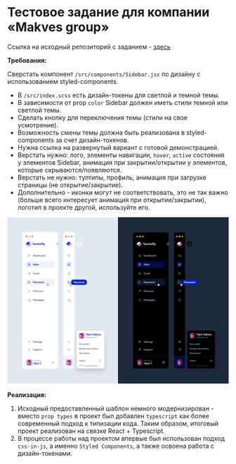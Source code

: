 # Тестовое задание для компании «Makves group»

Ссылка на исходный репозиторий с заданием - [здесь](https://github.com/Alaladdin/frontend-html-task)

**Требования:**

Сверстать компонент `/src/components/Sidebar.jsx` по дизайну c использованием styled-components.

- В `/src/index.scss` есть дизайн-токены для светлой и темной темы.
- В зависимости от prop `color` Sidebar должен иметь стили темной или светлой темы.
- Сделать кнопку для переключения темы (стили на свое усмотрение).
- Возможность смены темы должна быть реализована в styled-components за счет дизайн-токенов.
- Нужна ссылка на развернутый вариант с готовой демонстрацией.
- Верстать нужно: лого, элементы навигации, `hover`, `active` состояния у элементов Sidebar, анимация при закрытии/открытии у элементов, которые скрываются/появляются.
- Верстать не нужно: тултипы, профиль, анимация при загрузке страницы (не открытие/закрытие).
- Дополнительно - иконки могут не соответствовать, это не так важно (больше всего интересует анимация при открытии/закрытии), логотип в проекте другой, используйте его.

![design.png](src/assets/design.png)

**Реализация:**

1. Исходный предоставленный шаблон немного модернизирован - вместо `prop types` в проект был добавлен `typescript` как более современный подход к типизации кода. Таким образом, итоговый проект реализован на связке React + Typescript.
1. В процессе работы над проектом впервые был использован подход `css-in-js`, а именно `Styled Components`, а также освоена работа с дизайн-токенами.


